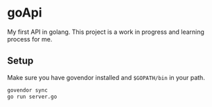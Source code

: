 # goApi
My first API in golang. This project is a work in progress and learning process for me.

## Setup
Make sure you have govendor installed and `$GOPATH/bin` in your path.
```sh
govendor sync
go run server.go
```